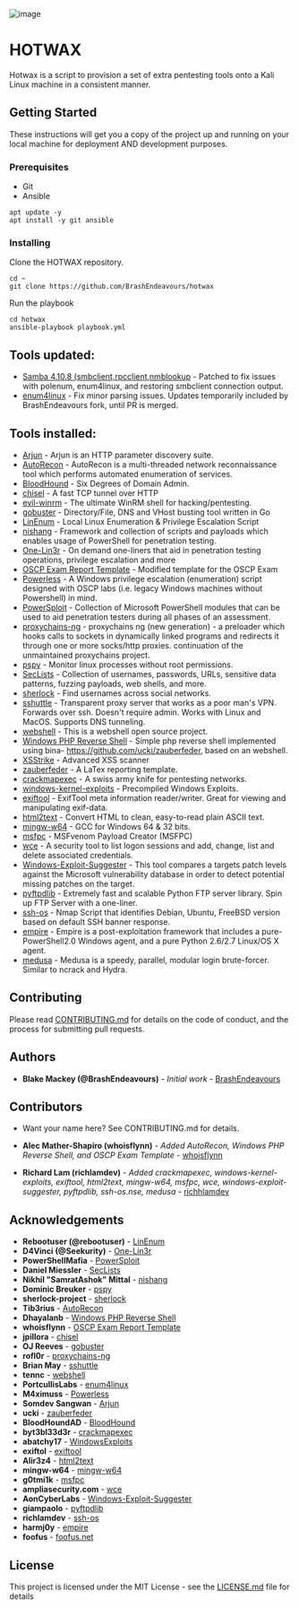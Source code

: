 ![image](https://travis-ci.com/BrashEndeavours/hotwax.svg?branch=master)

# HOTWAX

Hotwax is a script to provision a set of extra pentesting tools onto a Kali Linux machine in a consistent manner.

## Getting Started

These instructions will get you a copy of the project up and running on your local machine for deployment AND development purposes.

### Prerequisites

* Git
* Ansible

```
apt update -y
apt install -y git ansible
```

### Installing

Clone the HOTWAX repository.

```
cd ~
git clone https://github.com/BrashEndeavours/hotwax
```

Run the playbook

```
cd hotwax
ansible-playbook playbook.yml
```

## Tools updated:
 - [Samba 4.10.8 (smbclient,rpcclient,nmblookup](https://github.com/samba-team/samba) - Patched to fix issues with polenum, enum4linux, and restoring smbclient connection output.
 - [enum4linux](https://github.com/portcullislabs/enum4linux) - Fix minor parsing issues. Updates temporarily included by BrashEndeavours fork, until PR is merged.

## Tools installed:
 - [Arjun](https://github.com/s0md3v/Arjun) - Arjun is an HTTP parameter discovery suite.
 - [AutoRecon](https://github.com/Tib3rius/AutoRecon) - AutoRecon is a multi-threaded network reconnaissance tool which performs automated enumeration of services.
 - [BloodHound](https://github.com/BloodHoundAD/BloodHound) - Six Degrees of Domain Admin.
 - [chisel](https://github.com/jpillora/chisel) - A fast TCP tunnel over HTTP
 - [evil-winrm](https://github.com/Hackplayers/evil-winrm) - The ultimate WinRM shell for hacking/pentesting.
 - [gobuster](https://github.com/OJ/gobuster) - Directory/File, DNS and VHost busting tool written in Go
 - [LinEnum](https://github.com/rebootuser/LinEnum) - Local Linux Enumeration & Privilege Escalation Script 
 - [nishang](https://github.com/samratashok/nishang) - Framework and collection of scripts and payloads which enables usage of PowerShell for penetration testing.
 - [One-Lin3r](https://github.com/D4Vinci/One-Lin3r) - On demand one-liners that aid in penetration testing operations, privilege escalation and more
 - [OSCP Exam Report Template](https://github.com/whoisflynn/OSCP-Exam-Report-Template) - Modified template for the OSCP Exam
 - [Powerless](https://github.com/M4ximuss/Powerless) - A Windows privilege escalation (enumeration) script designed with OSCP labs (i.e. legacy Windows machines without Powershell) in mind.
 - [PowerSploit](https://github.com/PowerShellMafia/PowerSploit) - Collection of Microsoft PowerShell modules that can be used to aid penetration testers during all phases of an assessment.
 - [proxychains-ng](https://github.com/rofl0r/proxychains-ng) - proxychains ng (new generation) - a preloader which hooks calls to sockets in dynamically linked programs and redirects it through one or more socks/http proxies. continuation of the unmaintained proxychains project.
 - [pspy](https://github.com/DominicBreuker/pspy) - Monitor linux processes without root permissions.
 - [SecLists](https://github.com/danielmiessler/SecLists) - Collection of usernames, passwords, URLs, sensitive data patterns, fuzzing payloads, web shells, and more.
 - [sherlock](https://github.com/sherlock-project/sherlock) - Find usernames across social networks.
 - [sshuttle](https://github.com/sshuttle/sshuttle) - Transparent proxy server that works as a poor man's VPN. Forwards over ssh. Doesn't require admin. Works with Linux and MacOS. Supports DNS tunneling.
 - [webshell](https://github.com/tennc/webshell) - This is a webshell open source project.
 - [Windows PHP Reverse Shell](https://github.com/Dhayalanb/windows-php-reverse-shell) - Simple php reverse shell implemented using bina- https://github.com/ucki/zauberfeder, based on an webshell.
 - [XSStrike](https://github.com/s0md3v/XSStrike) - Advanced XSS scanner
 - [zauberfeder](https://github.com/ucki/zauberfeder) - A LaTex reporting template.
 - [crackmapexec](https://github.com/byt3bl33d3r/CrackMapExec) - A swiss army knife for pentesting networks.
 - [windows-kernel-exploits](https://github.com/SecWiki/windows-kernel-exploits) - Precompiled Windows Exploits.
 - [exiftool](https://github.com/exiftool/exiftool) - ExifTool meta information reader/writer.  Great for viewing and manipulating exif-data.
 - [html2text](https://github.com/Alir3z4/html2text/) - Convert HTML to clean, easy-to-read plain ASCII text.
 - [mingw-w64](http://mingw-w64.org/doku.php) - GCC for Windows 64 & 32 bits.
 - [msfpc](https://github.com/g0tmi1k/msfpc) - MSFvenom Payload Creator (MSFPC)
 - [wce](https://www.ampliasecurity.com/research/windows-credentials-editor/) - A security tool to list logon sessions and add, change, list and delete associated credentials.
 - [Windows-Exploit-Suggester](https://github.com/AonCyberLabs/Windows-Exploit-Suggester) - This tool compares a targets patch levels against the Microsoft vulnerability database in order to detect potential missing patches on the target.
 - [pyftpdlib](https://github.com/giampaolo/pyftpdlib) - Extremely fast and scalable Python FTP server library.  Spin up FTP Server with a one-liner.
 - [ssh-os](https://github.com/richlamdev/ssh-default-banners) - Nmap Script that identifies Debian, Ubuntu, FreeBSD version based on default SSH banner response.
 - [empire](https://github.com/EmpireProject/Empire) - Empire is a post-exploitation framework that includes a pure-PowerShell2.0 Windows agent, and a pure Python 2.6/2.7 Linux/OS X agent.
 - [medusa](http://foofus.net/goons/jmk/medusa/medusa.html) - Medusa is a speedy, parallel, modular login brute-forcer.  Similar to ncrack and Hydra.

## Contributing

Please read [CONTRIBUTING.md](https://github.com/BrashEndeavours/hotwax/blob/master/CONTRIBUTING.md) for details on the code of conduct, and the process for submitting pull requests.

## Authors

* **Blake Mackey (@BrashEndeavours)** - *Initial work* - [BrashEndeavours](https://github.com/BrashEndeavours)

## Contributors

* Want your name here? See CONTRIBUTING.md for details.

* **Alec Mather-Shapiro (whoisflynn)** - *Added AutoRecon, Windows PHP Reverse Shell, and OSCP Exam Template* - [whoisflynn](https://github.com/whoisflynn)
* **Richard Lam (richlamdev)** - *Added crackmapexec, windows-kernel-exploits, exiftool, html2text, mingw-w64, msfpc, wce, windows-exploit-suggester, pyftpdlib, ssh-os.nse, medusa* - [richhlamdev](https://github.com/richlamdev/)

## Acknowledgements

* **Rebootuser (@rebootuser)** - [LinEnum](https://github.com/rebootuser/LinEnum)
* **D4Vinci (@Seekurity)** - [One-Lin3r](https://github.com/D4Vinci/One-Lin3r)
* **PowerShellMafia** - [PowerSploit](https://github.com/PowerShellMafia/PowerSploit)
* **Daniel Miessler** - [SecLists](https://github.com/danielmiessler/SecLists)
* **Nikhil "SamratAshok" Mittal** - [nishang](https://github.com/samratashok/nishang)
* **Dominic Breuker** - [pspy](https://github.com/DominicBreuker/pspy)
* **sherlock-project** - [sherlock](https://github.com/sherlock-project/sherlock)
* **Tib3rius** - [AutoRecon](https://github.com/Tib3rius/AutoRecon)
* **Dhayalanb** - [Windows PHP Reverse Shell](https://github.com/Dhayalanb/windows-php-reverse-shell)
* **whoisflynn** - [OSCP Exam Report Template](https://github.com/whoisflynn/OSCP-Exam-Report-Template)
* **jpillora** - [chisel](https://github.com/jpillora/chisel)
* **OJ Reeves** - [gobuster](https://github.com/OJ/gobuster)
* **rofl0r** - [proxychains-ng](https://github.com/rofl0r/proxychains-ng)
* **Brian May** - [sshuttle](https://github.com/sshuttle/sshuttle)
* **tennc** - [webshell](https://github.com/tennc/webshell)
* **PortcullisLabs** - [enum4linux](https://github.com/portcullislabs/enum4linux)
* **M4ximuss** - [Powerless](https://github.com/M4ximuss/Powerless)
* **Somdev Sangwan** - [Arjun](https://github.com/s0md3v/Arjun)
* **ucki** - [zauberfeder](https://github.com/ucki)
* **BloodHoundAD** - [BloodHound](https://github.com/BloodHoundAD)
* **byt3bl33d3r** - [crackmapexec](https://github.com/byt3bl33d3r/CrackMapExec)
* **abatchy17** - [WindowsExploits](https://github.com/abatchy17/WindowsExploits)
* **exiftol** - [exiftool](https://github.com/exiftool/exiftool)
* **Alir3z4** - [html2text](https://github.com/Alir3z4/html2text/)
* **mingw-w64** - [mingw-w64](http://mingw-w64.org/doku.php)
* **g0tmi1k** - [msfpc](https://github.com/g0tmi1k/msfpc)
* **ampliasecurity.com** - [wce](https://www.ampliasecurity.com/research/windows-credentials-editor/)
* **AonCyberLabs** - [Windows-Exploit-Suggester](https://github.com/AonCyberLabs/Windows-Exploit-Suggester)
* **giampaolo** - [pyftpdlib](https://github.com/giampaolo/pyftpdlib)
* **richlamdev** - [ssh-os](https://github.com/richlamdev/ssh-default-banners)
* **harmj0y** - [empire](https://github.com/EmpireProject/Empire)
* **foofus** - [foofus.net](http://foofus.net/goons/jmk/medusa/medusa.html)

## License

This project is licensed under the MIT License - see the [LICENSE.md](LICENSE.md) file for details
